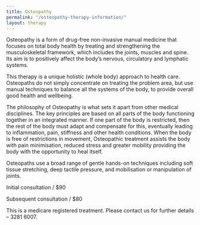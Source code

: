 ```yaml
---
title: Osteopathy
permalink: "/osteopathy-therapy-information/"
layout: therapy
---
```


Osteopathy is a form of drug-free non-invasive manual medicine that focuses on total body health by treating and strengthening the musculoskeletal framework, which includes the joints, muscles and spine. Its aim is to positively affect the body’s nervous, circulatory and lymphatic systems.

This therapy is a unique holistic (whole body) approach to health care. Osteopaths do not simply concentrate on treating the problem area, but use manual techniques to balance all the systems of the body, to provide overall good health and wellbeing.

The philosophy of Osteopathy is what sets it apart from other medical disciplines. The key principles are based on all parts of the body functioning together in an integrated manner. If one part of the body is restricted, then the rest of the body must adapt and compensate for this, eventually leading to inflammation, pain, stiffness and other health conditions. When the body is free of restrictions in movement, Osteopathic treatment assists the body with pain minimisation, reduced stress and greater mobility providing the body with the opportunity to heal itself.

Osteopaths use a broad range of gentle hands-on techniques including soft tissue stretching, deep tactile pressure, and mobilisation or manipulation of joints.

Initial consultation / $90

Subsequent consultation / $80

This is a medicare registered treatment. Please contact us for further details – 3281 6007.

<div class='container bg-light my-4 p-4'>
<healcode-widget data-type="appointments" data-widget-partner="object" data-widget-id="1f3644048a4" data-widget-version="0"></healcode-widget>
</div>
